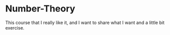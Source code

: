 # Number-Theory
This course that I really like it, and I want to share what I want and a little bit exercise.
